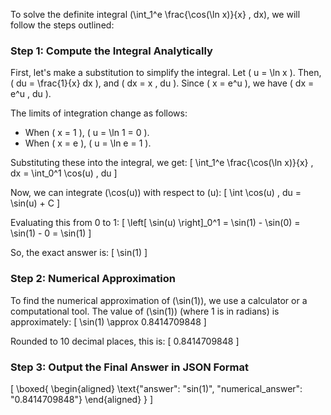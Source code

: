 To solve the definite integral \(\int_1^e \frac{\cos(\ln x)}{x} \, dx\), we will follow the steps outlined:

### Step 1: Compute the Integral Analytically

First, let's make a substitution to simplify the integral. Let \( u = \ln x \). Then, \( du = \frac{1}{x} dx \), and \( dx = x \, du \). Since \( x = e^u \), we have \( dx = e^u \, du \).

The limits of integration change as follows:
- When \( x = 1 \), \( u = \ln 1 = 0 \).
- When \( x = e \), \( u = \ln e = 1 \).

Substituting these into the integral, we get:
\[
\int_1^e \frac{\cos(\ln x)}{x} \, dx = \int_0^1 \cos(u) \, du
\]

Now, we can integrate \(\cos(u)\) with respect to \(u\):
\[
\int \cos(u) \, du = \sin(u) + C
\]

Evaluating this from 0 to 1:
\[
\left[ \sin(u) \right]_0^1 = \sin(1) - \sin(0) = \sin(1) - 0 = \sin(1)
\]

So, the exact answer is:
\[
\sin(1)
\]

### Step 2: Numerical Approximation

To find the numerical approximation of \(\sin(1)\), we use a calculator or a computational tool. The value of \(\sin(1)\) (where 1 is in radians) is approximately:
\[
\sin(1) \approx 0.8414709848
\]

Rounded to 10 decimal places, this is:
\[
0.8414709848
\]

### Step 3: Output the Final Answer in JSON Format

\[
\boxed{
\begin{aligned}
\text{"answer": "sin(1)", "numerical_answer": "0.8414709848"}
\end{aligned}
}
\]